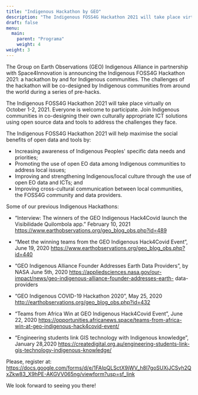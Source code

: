 ```yaml
---
title: "Indigenous Hackathon by GEO"
description: "The Indigenous FOSS4G Hackathon 2021 will take place virtually on October1-2,2021."
draft: false
menu:
  main:
    parent: "Programa"
    weight: 4
weight: 3
---
```


The Group on Earth Observations (GEO) Indigenous Alliance in partnership with Space4Innovation is announcing the Indigenous FOSS4G Hackathon 2021: a hackathon by and for Indigenous communities. The challenges of the hackathon will be co-designed by Indigenous communities from around the world during a series of pre-hacks.

The Indigenous FOSS4G Hackathon 2021 will take place virtually on October 1-2, 2021. Everyone is welcome to participate. Join Indigenous communities in co-designing their own culturally appropriate ICT solutions using open source data and tools to address the challenges they face.

The Indigenous FOSS4G Hackathon 2021 will help maximise the social benefits of open data
and tools by:

 * Increasing awareness of Indigenous Peoples' specific data needs and priorities;
 * Promoting the use of open EO data among Indigenous communities to address local
issues;
 * Improving and strengthening Indigenous/local culture through the use of open EO
data and ICTs; and
 * Improving cross-cultural communication between local communities, the FOSS4G
community and data providers.

Some of our previous Indigenous Hackathons:

 * “Interview: The winners of the GEO Indigenous Hack4Covid launch the Visibilidade Quilombola app.”
February 10, 2021
https://www.earthobservations.org/geo_blog_obs.php?id=489

 * “Meet the winning teams from the GEO Indigenous Hack4Covid Event”, June 19, 2020
https://www.earthobservations.org/geo_blog_obs.php?id=440

 * “GEO Indigenous Alliance Founder Addresses Earth Data Providers”, by NASA June 5th, 2020
https://appliedsciences.nasa.gov/our-impact/news/geo-indigenous-alliance-founder-addresses-earth-
data-providers

 * “GEO Indigenous COVID-19 Hackathon 2020”, May 25, 2020
http://earthobservations.org/geo_blog_obs.php?id=432

 * “Teams from Africa Win at GEO Indigenous Hack4Covid Event”, June 22, 2020
https://opportunities.africanews.space/teams-from-africa-win-at-geo-indigenous-hack4covid-event/

 * “Engineering students link GIS technology with Indigenous knowledge”, January 28,2020
https://createdigital.org.au/engineering-students-link-gis-technology-indigenous-knowledge/

Please, register at: https://docs.google.com/forms/d/e/1FAIpQLSctX9jWV_h8l7goSUXjJCSyh2QxZkw83_X9hPE-AKGVV065ng/viewform?usp=sf_link

We look forward to seeing you there!
